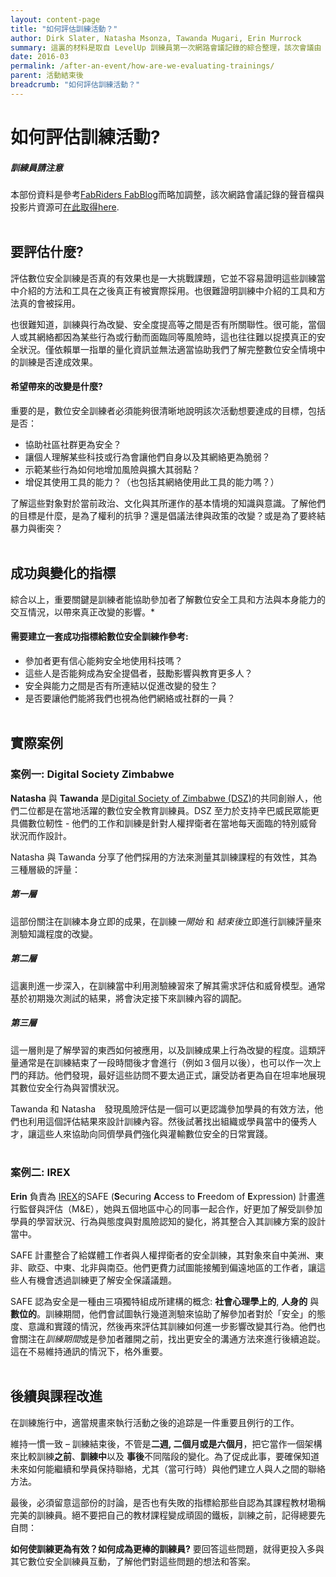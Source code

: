 ```yaml
---
layout: content-page
title: "如何評估訓練活動？"
author: Dirk Slater, Natasha Msonza, Tawanda Mugari, Erin Murrock
summary: 這裏的材料是取自 LevelUp 訓練員第一次網路會議記錄的綜合整理，該次會議由 LevelUp 與 fabRiders 主持。會議於 2016 年 2 月間舉行，透過了解訓練員採用的不同評估方法來衡量其帶領數位安全工作坊是否對學員的行為與安全習性帶來影響。
date: 2016-03
permalink: /after-an-event/how-are-we-evaluating-trainings/
parent: 活動結束後
breadcrumb: "如何評估訓練活動？"
---
```

# 如何評估訓練活動?

##### *訓練員請注意*
本部份資料是參考[FabRiders FabBlog](https://www.fabriders.net/webinar-notes-evaluating/)而略加調整，該次網路會議記錄的聲音檔與投影片資源可[在此取得here](https://cc.readytalk.com/cc/playback/Playback.do?id=7jaw9l).
<br><br>

## 要評估什麼?
評估數位安全訓練是否真的有效果也是一大挑戰課題，它並不容易證明這些訓練當中介紹的方法和工具在之後真正有被實際採用。也很難證明訓練中介紹的工具和方法真的會被採用。

也很難知道，訓練與行為改變、安全度提高等之間是否有所關聯性。很可能，當個人或其網絡都因為某些行為或行動而面臨同等風險時，這也往往難以捉摸真正的安全狀況。僅依賴單一指單的量化資訊並無法適當協助我們了解完整數位安全情境中的訓練是否達成效果。

#### 希望帶來的改變是什麼? 
重要的是，數位安全訓練者必須能夠很清晰地說明該次活動想要達成的目標，包括是否：
- 協助社區社群更為安全？
- 讓個人理解某些科技或行為會讓他們自身以及其網絡更為脆弱？
- 示範某些行為如何地增加風險與擴大其弱點？
- 增促其使用工具的能力？（也包括其網絡使用此工具的能力嗎？）

了解這些對象對於當前政治、文化與其所運作的基本情境的知識與意識。了解他們的目標是什麼，是為了權利的抗爭？還是倡議法律與政策的改變？或是為了要終結暴力與衝突？
<br><br>

## 成功與變化的指標
綜合以上，重要關鍵是訓練者能協助參加者了解數位安全工具和方法與本身能力的交互情況，以帶來真正改變的影響。*

#### 需要建立一套成功指標給數位安全訓練作參考:
- 參加者更有信心能夠安全地使用科技嗎？
- 這些人是否能夠成為安全提倡者，鼓勵影響與教育更多人？
- 安全與能力之間是否有所連結以促進改變的發生？
- 是否要讓他們能將我們也視為他們網絡或社群的一員？
<br><br>

## 實際案例

### 案例一: Digital Society Zimbabwe　
**Natasha** 與 **Tawanda** 是[Digital Society of Zimbabwe (DSZ)](http://www.dszim.org/)的共同創辦人，他們二位都是在當地活躍的數位安全教育訓練員。DSZ 至力於支持辛巴威民眾能更具備數位軔性 - 他們的工作和訓練是針對人權捍衛者在當地每天面臨的特別威脅狀況而作設計。

Natasha 與 Tawanda 分享了他們採用的方法來測量其訓練課程的有效性，其為三種層級的評量：

##### 第一層
這部份關注在訓練本身立即的成果，在訓練*一開始* 和 *結束後*立即進行訓練評量來測驗知識程度的改變。

##### 第二層
這裏則進一步深入，在訓練當中利用測驗練習來了解其需求評估和威脅模型。通常基於初期幾次測試的結果，將會決定接下來訓練內容的調配。

##### 第三層
這一層則是了解學習的東西如何被應用，以及訓練成果上行為改變的程度。這類評量通常是在訓練結束了一段時間後才會進行（例如３個月以後），也可以作一次上門的拜訪。他們發現，最好這些訪問不要太過正式，讓受訪者更為自在坦率地展現其數位安全行為與習慣狀況。

Tawanda 和 Natasha　發現風險評估是一個可以更認識參加學員的有效方法，他們也利用這個評估結果來設計訓練內容。然後試著找出組織或學員當中的優秀人才，讓這些人來協助向同儕學員們強化與灌輸數位安全的日常實踐。
<br><br>

### 案例二: IREX
**Erin** 負責為 [IREX](https://www.irex.org)的SAFE (**S**ecuring **A**ccess to **F**reedom of **E**xpression) 計畫進行監督與評估（M&E），她與五個地區中心的同事一起合作，好更加了解受訓參加學員的學習狀況、行為與態度與對風險認知的變化，將其整合入其訓練方案的設計當中。

SAFE 計畫整合了給媒體工作者與人權捍衛者的安全訓練，其對象來自中美洲、東非、歐亞、中東、北非與南亞。他們更費力試圖能接觸到偏遠地區的工作者，讓這些人有機會透過訓練更了解安全保議議題。

SAFE 認為安全是一種由三項獨特組成所建構的概念: **社會心理學上的**, **人身的** 與 **數位的**。訓練期間，他們會試圖執行幾道測驗來協助了解參加者對於「安全」的態度、意識和實踐的情況，然後再來評估其訓練如何進一步影響改變其行為。他們也會關注在*訓練期間*或是參加者離開之前，找出更安全的溝通方法來進行後續追踨。這在不易維持通訊的情況下，格外重要。
<br><br>

## 後續與課程改進
在訓練施行中，適當規畫來執行活動之後的追踪是一件重要且例行的工作。

維持一慣一致 – 訓練結束後，不管是**二週, 二個月或是六個月**，把它當作一個架構來比較訓練**之前**、**訓練中**以及 **事後**不同階段的變化。為了促成此事，要確保知道未來如何能繼續和學員保持聯絡，尤其（當可行時）與他們建立人與人之間的聯絡方法。

最後，必須留意這部份的討論，是否也有失敗的指標給那些自認為其課程教材墈稱完美的訓練員。絕不要把自己的教材課程變成頑固的鐵板，訓練之前，記得總要先自問：

**如何使訓練更為有效？如何成為更棒的訓練員?**
要回答這些問題，就得更投入多與其它數位安全訓練員互動，了解他們對這些問題的想法和答案。
<br><br>
